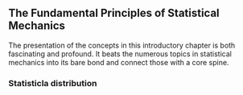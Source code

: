 ## The Fundamental Principles of Statistical Mechanics

The presentation of the concepts in this introductory chapter is both fascinating and profound. It beats the numerous topics in statistical mechanics into its bare bond and connect those with a core spine.

### Statisticla distribution

